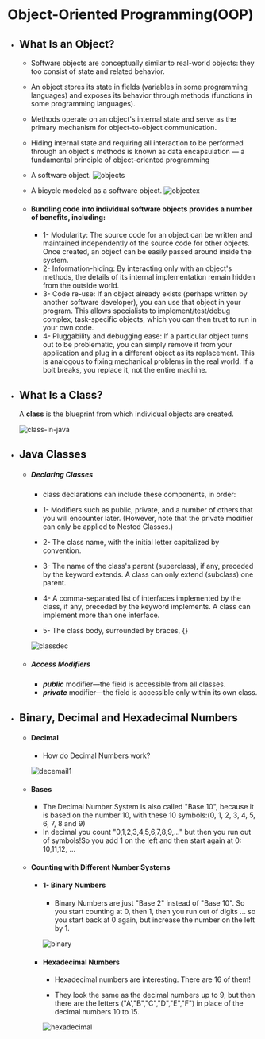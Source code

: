 # Object-Oriented Programming(OOP)
* ## What Is an Object?
    - Software objects are conceptually similar to real-world objects: they too consist of state and related behavior. 
    - An object stores its state in fields (variables in some programming languages) and exposes its behavior through methods (functions in some programming languages). 
    - Methods operate on an object's internal state and serve as the primary mechanism for object-to-object communication. 
    - Hiding internal state and requiring all interaction to be performed through an object's methods is known as data encapsulation — a fundamental principle of object-oriented programming
    - A software object.
    ![objects](https://docs.oracle.com/javase/tutorial/figures/java/concepts-object.gif)
            
    - A bicycle modeled as a software object.
    ![objectex](https://docs.oracle.com/javase/tutorial/figures/java/concepts-bicycleObject.gif)

    - #### Bundling code into individual software objects provides a number of benefits, including:

        - 1- Modularity: The source code for an object can be written and maintained independently of the source code for other objects. Once created, an object can be easily passed around inside the system.
        - 2- Information-hiding: By interacting only with an object's methods, the details of its internal implementation remain hidden from the outside world.
        - 3- Code re-use: If an object already exists (perhaps written by another software developer), you can use that object in your program. This allows specialists to implement/test/debug complex, task-specific objects, which you can then trust to run in your own code.
        - 4- Pluggability and debugging ease: If a particular object turns out to be problematic, you can simply remove it from your application and plug in a different object as its replacement. This is analogous to fixing mechanical problems in the real world. If a bolt breaks, you replace it, not the entire machine.

* ## What Is a Class?
    A **class** is the blueprint from which individual objects are created.

    ![class-in-java](https://www.w3resource.com/w3r_images/jave-static-class-image.png)

* ## Java Classes
    * ##### Declaring Classes
        - class declarations can include these components, in order:

        - 1- Modifiers such as public, private, and a number of others that you will encounter later. (However, note that the private modifier can only be applied to Nested Classes.)
        - 2- The class name, with the initial letter capitalized by convention.
        - 3- The name of the class's parent (superclass), if any, preceded by the keyword extends. A class can only extend (subclass) one parent.
        - 4- A comma-separated list of interfaces implemented by the class, if any, preceded by the keyword implements. A class can implement more than one interface.
        - 5- The class body, surrounded by braces, {}

        ![classdec](https://i.ytimg.com/vi/i8VwdGMQDp8/maxresdefault.jpg)

    * ##### Access Modifiers
        - ***public*** modifier—the field is accessible from all classes.
        - ***private*** modifier—the field is accessible only within its own class.

* ## Binary, Decimal and Hexadecimal Numbers
    * #### Decimal
        - How do Decimal Numbers work?
        
        ![decemail1](https://www.mathsisfun.com/numbers/images/decimal.svg)

    * #### Bases
        - The Decimal Number System is also called "Base 10", because it is based on the number 10, with these 10 symbols:(0, 1, 2, 3, 4, 5, 6, 7, 8 and 9)
        - In decimal you count "0,1,2,3,4,5,6,7,8,9,..." but then you run out of symbols!So you add 1 on the left and then start again at 0: 10,11,12, ...
    * #### Counting with Different Number Systems
        * #### 1- Binary Numbers
            - Binary Numbers are just "Base 2" instead of "Base 10". So you start counting at 0, then 1, then you run out of digits ... so you start back at 0 again, but increase the number on the left by 1.

            ![binary](https://www.mathsisfun.com/numbers/images/number-odometer1.gif)

        * #### Hexadecimal Numbers
            - Hexadecimal numbers are interesting. There are 16 of them!

            - They look the same as the decimal numbers up to 9, but then there are the letters ("A',"B","C","D","E","F") in place of the decimal numbers 10 to 15.

            ![hexadecimal](https://informatics.buzdo.com/0images/p014-1.webp)
